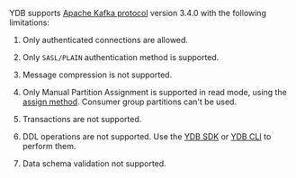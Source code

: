 YDB supports [Apache Kafka protocol](https://kafka.apache.org/protocol.html) version 3.4.0 with the following limitations:

1. Only authenticated connections are allowed.

2. Only `SASL/PLAIN` authentication method is supported.

3. Message compression is not supported.

4. Only Manual Partition Assignment is supported in read mode, using the [assign method](https://kafka.apache.org/35/javadoc/org/apache/kafka/clients/consumer/KafkaConsumer.html#assign(java.util.Collection)). Consumer group partitions can't be used.

5. Transactions are not supported.

6. DDL operations are not supported. Use the [YDB SDK](../ydb-sdk/index.md) or [YDB CLI](../ydb-cli/index.md) to perform them.

7. Data schema validation not supported.